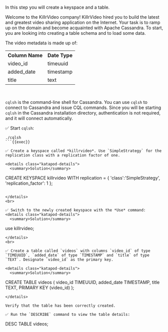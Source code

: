 In this step you will create a keyspace and a table.

Welcome to the KillrVideo company! KillrVideo hired you to build the latest and greatest video sharing application on the Internet. Your task is to ramp up on the domain and become acquainted with Apache Cassandra. To start, you are looking into creating a table schema and to load some data.

The video metadata is made up of:

<table class="katapod-table">
  <tr>
    <th>Column Name</th>
    <th>Date Type </th>
  </tr>
  <tr>
    <td>video_id</td>
    <td>timeuuid</td>
  <tr>  
  <tr>
    <td>added_date</td>
    <td>timestamp</td>
  <tr>
    <tr>
    <td>title</td>
    <td>text</td>
  <tr>
</table>

<br>

`cqlsh` is the command-line shell for Cassandra. You can use `cqlsh` to connect to Cassandra and issue CQL commands. Since you will be starting `cqlsh` in the Cassandra installation directory, authentication is not required, and it will connect automatically. 

✅ Start `cqlsh`:
```
./cqlsh
```{{exec}}

✅ Create a keyspace called *killrvideo*. Use `SimpleStrategy` for the replication class with a replication factor of one.

<details class="katapod-details">
  <summary>Solution</summary>

```
CREATE KEYSPACE killrvideo
WITH replication = {
  'class':'SimpleStrategy', 
  'replication_factor': 1
};
```{{exec}}

</details>
<br>

✅ Switch to the newly created keyspace with the *Use* command:
<details class="katapod-details">
  <summary>Solution</summary>

```
use killrvideo;
```{{exec}}
</details>
<br>

✅ Create a table called `videos` with columns `video_id` of type `TIMEUUID`, `added_date` of type `TIMESTAMP` and `title` of type `TEXT`. Designate `video_id` as the primary key.

<details class="katapod-details">
  <summary>Solution</summary>

```
CREATE TABLE videos (
  video_id TIMEUUID,
  added_date TIMESTAMP,
  title TEXT,
  PRIMARY KEY (video_id)
);
```{{exec}}
</details>

Verify that the table has been correctly created.

✅ Run the `DESCRIBE` command to view the table details:
```
DESC TABLE videos;
```{{exec}}